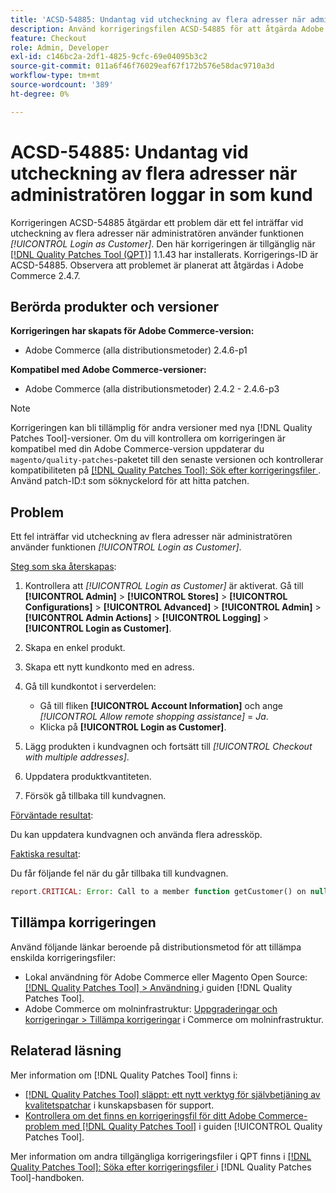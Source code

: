 ```yaml
---
title: 'ACSD-54885: Undantag vid utcheckning av flera adresser när administratören loggar in som kund'
description: Använd korrigeringsfilen ACSD-54885 för att åtgärda Adobe Commerce-problemet när ett fel inträffar under utcheckning av flera adresser när administratören använder funktionen *[!UICONTROL Login as Customer]*.
feature: Checkout
role: Admin, Developer
exl-id: c146bc2a-2df1-4825-9cfc-69e04095b3c2
source-git-commit: 011a6f46f76029eaf67f172b576e58dac9710a3d
workflow-type: tm+mt
source-wordcount: '389'
ht-degree: 0%

---
```


# ACSD-54885: Undantag vid utcheckning av flera adresser när administratören loggar in som kund

Korrigeringen ACSD-54885 åtgärdar ett problem där ett fel inträffar vid utcheckning av flera adresser när administratören använder funktionen *[!UICONTROL Login as Customer]*. Den här korrigeringen är tillgänglig när [[!DNL Quality Patches Tool (QPT)]](https://experienceleague.adobe.com/en/docs/commerce-operations/tools/quality-patches-tool/quality-patches-tool-to-self-serve-quality-patches) 1.1.43 har installerats. Korrigerings-ID är ACSD-54885. Observera att problemet är planerat att åtgärdas i Adobe Commerce 2.4.7.

## Berörda produkter och versioner

**Korrigeringen har skapats för Adobe Commerce-version:**

* Adobe Commerce (alla distributionsmetoder) 2.4.6-p1

**Kompatibel med Adobe Commerce-versioner:**

* Adobe Commerce (alla distributionsmetoder) 2.4.2 - 2.4.6-p3

>[!NOTE]
>
>Korrigeringen kan bli tillämplig för andra versioner med nya [!DNL Quality Patches Tool]-versioner. Om du vill kontrollera om korrigeringen är kompatibel med din Adobe Commerce-version uppdaterar du `magento/quality-patches`-paketet till den senaste versionen och kontrollerar kompatibiliteten på [[!DNL Quality Patches Tool]: Sök efter korrigeringsfiler ](https://experienceleague.adobe.com/tools/commerce-quality-patches/index.html). Använd patch-ID:t som söknyckelord för att hitta patchen.

## Problem

Ett fel inträffar vid utcheckning av flera adresser när administratören använder funktionen *[!UICONTROL Login as Customer]*.

<u>Steg som ska återskapas</u>:

1. Kontrollera att *[!UICONTROL Login as Customer]* är aktiverat. Gå till **[!UICONTROL Admin]** > **[!UICONTROL Stores]** > **[!UICONTROL Configurations]** > **[!UICONTROL Advanced]** > **[!UICONTROL Admin]** > **[!UICONTROL Admin Actions]** > **[!UICONTROL Logging]** > **[!UICONTROL Login as Customer]**.
1. Skapa en enkel produkt.
1. Skapa ett nytt kundkonto med en adress.
1. Gå till kundkontot i serverdelen:

   * Gå till fliken **[!UICONTROL Account Information]** och ange *[!UICONTROL Allow remote shopping assistance]* = *Ja*.
   * Klicka på **[!UICONTROL Login as Customer]**.

1. Lägg produkten i kundvagnen och fortsätt till *[!UICONTROL Checkout with multiple addresses]*.
1. Uppdatera produktkvantiteten.
1. Försök gå tillbaka till kundvagnen.

<u>Förväntade resultat</u>:

Du kan uppdatera kundvagnen och använda flera adressköp.

<u>Faktiska resultat</u>:

Du får följande fel när du går tillbaka till kundvagnen.

```PHP
report.CRITICAL: Error: Call to a member function getCustomer() on null in magento2ee/app/code/Magento/LoginAsCustomerLogging/Observer/LogUpdateQtyObserver.php:88
```

## Tillämpa korrigeringen

Använd följande länkar beroende på distributionsmetod för att tillämpa enskilda korrigeringsfiler:

* Lokal användning för Adobe Commerce eller Magento Open Source: [[!DNL Quality Patches Tool] > Användning ](/help/tools/quality-patches-tool/usage.md) i guiden [!DNL Quality Patches Tool].
* Adobe Commerce om molninfrastruktur: [Uppgraderingar och korrigeringar > Tillämpa korrigeringar](https://experienceleague.adobe.com/docs/commerce-cloud-service/user-guide/develop/upgrade/apply-patches.html) i Commerce om molninfrastruktur.

## Relaterad läsning

Mer information om [!DNL Quality Patches Tool] finns i:

* [[!DNL Quality Patches Tool] släppt: ett nytt verktyg för självbetjäning av kvalitetspatchar](https://experienceleague.adobe.com/en/docs/commerce-operations/tools/quality-patches-tool/quality-patches-tool-to-self-serve-quality-patches) i kunskapsbasen för support.
* [Kontrollera om det finns en korrigeringsfil för ditt Adobe Commerce-problem med  [!DNL Quality Patches Tool]](/help/tools/quality-patches-tool/patches-available-in-qpt/check-patch-for-magento-issue-with-magento-quality-patches.md) i guiden [!UICONTROL Quality Patches Tool].


Mer information om andra tillgängliga korrigeringsfiler i QPT finns i [[!DNL Quality Patches Tool]: Söka efter korrigeringsfiler ](https://experienceleague.adobe.com/tools/commerce-quality-patches/index.html) i [!DNL Quality Patches Tool]-handboken.
